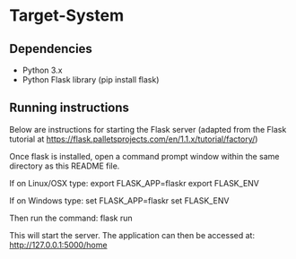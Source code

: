 # Target-System

## Dependencies
* Python 3.x
* Python Flask library (pip install flask)

## Running instructions

Below are instructions for starting the Flask server (adapted from the Flask
tutorial at https://flask.palletsprojects.com/en/1.1.x/tutorial/factory/)

Once flask is installed, open a command prompt window within the same directory
as this README file.


If on Linux/OSX type:
export FLASK_APP=flaskr
export FLASK_ENV

If on Windows type:
set FLASK_APP=flaskr
set FLASK_ENV

Then run the command:
flask run


This will start the server. The application can then be accessed at:
http://127.0.0.1:5000/home
